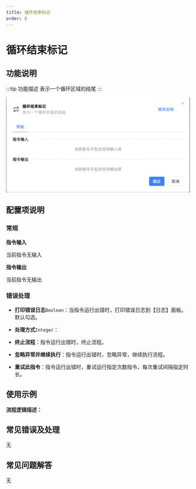 ```yaml
---
title: 循环结束标记
order: 8
---
```


# 循环结束标记

## 功能说明

:::tip 功能描述
表示一个循环区域的结尾
:::

![循环结束标记](../../assets/循环结束标记_command.png)

## 配置项说明

### 常规

**指令输入**

当前指令无输入


**指令输出**

当前指令无输出

### 错误处理

- **打印错误日志**`Boolean`：当指令运行出错时，打印错误日志到【日志】面板。默认勾选。

- **处理方式**`Integer`：

 - **终止流程**：指令运行出错时，终止流程。

 - **忽略异常并继续执行**：指令运行出错时，忽略异常，继续执行流程。

 - **重试此指令**：指令运行出错时，重试运行指定次数指令，每次重试间隔指定时长。

## 使用示例

**流程逻辑描述：** 

## 常见错误及处理

无

## 常见问题解答

无

